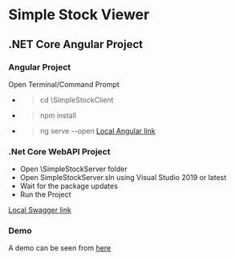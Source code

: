 # Simple Stock Viewer
## .NET Core Angular Project

### Angular Project

Open Terminal/Command Prompt
- > cd \SimpleStockClient 
- > npm install
- > ng serve --open
[Local Angular link](https://localhost:4200)

### .Net Core WebAPI Project

- Open \SimpleStockServer folder
- Open SimpleStockServer.sln using Visual Studio 2019 or latest
- Wait for the package updates
- Run the Project

[Local Swagger link](https://localhost:5001/swagger)

### Demo
A demo can be seen from [here](https://simple-stock-i0ackwlfz-xwpdev.vercel.app/)